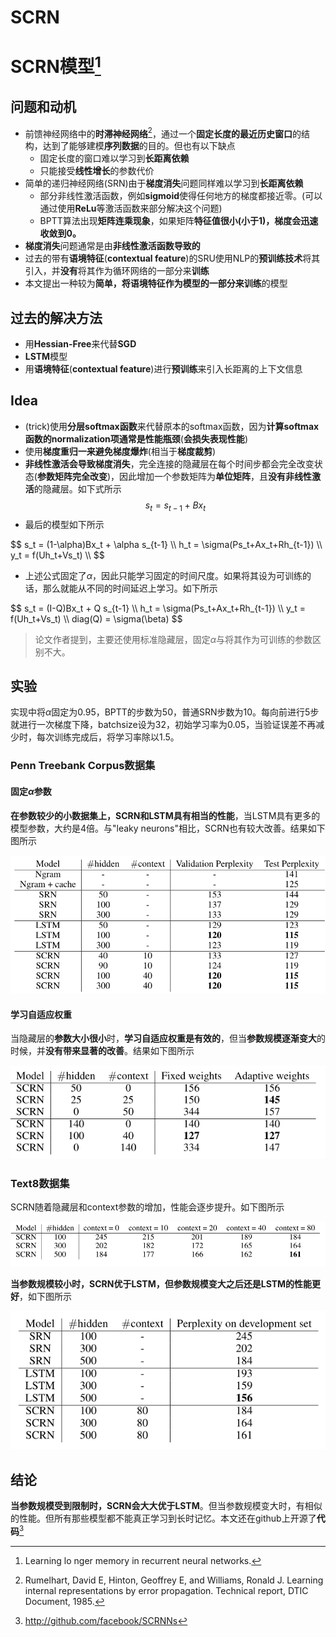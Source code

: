 # SCRN

# SCRN模型[^1]
## 问题和动机
* 前馈神经网络中的**时滞神经网络**[^2]，通过一个**固定长度的最近历史窗口**的结构，达到了能够建模**序列数据**的目的。但也有以下缺点
  * 固定长度的窗口难以学习到**长距离依赖**
  * 只能接受**线性增长**的参数代价
* 简单的递归神经网络(SRN)由于**梯度消失**问题同样难以学习到**长距离依赖**
  * 部分非线性激活函数，例如**sigmoid**使得任何地方的梯度都接近零。(可以通过使用**ReLu**等激活函数来部分解决这个问题)
  * BPTT算法出现**矩阵连乘现象**，如果矩阵**特征值很小(小于1)，梯度会迅速收敛到0。**
* **梯度消失**问题通常是由**非线性激活函数导致的**
* 过去的带有**语境特征**(**contextual feature**)的SRU使用NLP的**预训练技术**将其引入，并**没有**将其作为循环网络的一部分来**训练**
* 本文提出一种较为**简单，将语境特征作为模型的一部分来训练**的模型

## 过去的解决方法
* 用**Hessian-Free**来代替**SGD**
* **LSTM**模型
* 用**语境特征**(**contextual feature**)进行**预训练**来引入长距离的上下文信息

## Idea
* (trick)使用**分层softmax函数**来代替原本的softmax函数，因为**计算softmax函数的normalization项通常是性能瓶颈**(**会损失表现性能**)
* 使用**梯度重归一来避免梯度爆炸**(相当于**梯度裁剪**)
* **非线性激活会导致梯度消失**，完全连接的隐藏层在每个时间步都会完全改变状态(**参数矩阵完全改变**)，因此增加一个参数矩阵为**单位矩阵**，且**没有非线性激活**的隐藏层。如下式所示
$$s_t = s_{t-1}+Bx_t$$
* 最后的模型如下所示

<div>
$$
s_t = (1-\alpha)Bx_t + \alpha s_{t-1} \\
h_t = \sigma(Ps_t+Ax_t+Rh_{t-1}) \\
y_t = f(Uh_t+Vs_t) \\
$$</div>

* 上述公式固定了$\alpha$，因此只能学习固定的时间尺度。如果将其设为可训练的话，那么就能从不同的时间延迟上学习。如下所示

<div>
$$
s_t = (I-Q)Bx_t + Q s_{t-1} \\
h_t = \sigma(Ps_t+Ax_t+Rh_{t-1}) \\
y_t = f(Uh_t+Vs_t) \\
diag(Q) = \sigma(\beta)
$$
</div>

> 论文作者提到，主要还使用标准隐藏层，固定$\alpha$与将其作为可训练的参数区别不大。

## 实验
实现中将$\alpha$固定为0.95，BPTT的步数为50，普通SRN步数为10。每向前进行5步就进行一次梯度下降，batchsize设为32，初始学习率为0.05，当验证误差不再减少时，每次训练完成后，将学习率除以1.5。
### Penn Treebank Corpus数据集
#### 固定$\alpha$参数
**在参数较少的小数据集上，SCRN和LSTM具有相当的性能**，当LSTM具有更多的模型参数，大约是4倍。与"leaky neurons"相比，SCRN也有较大改善。结果如下图所示

![Penn Treebank Corpus数据集](/SCRN/PennTreebankCorpus固定参数.png "固定参数")

#### 学习自适应权重
当隐藏层的**参数大小很小**时，**学习自适应权重是有效的**，但当**参数规模逐渐变大**的时候，并**没有带来显著的改善**。结果如下图所示

![Penn Treebank Corpus数据集](/SCRN/PennTreebankCorpus训练参数.png "学习自适应权重")


### Text8数据集
SCRN随着隐藏层和context参数的增加，性能会逐步提升。如下图所示

![Text8数据集](/SCRN/Text8自我比较.png)


**当参数规模较小时，SCRN优于LSTM，但参数规模变大之后还是LSTM的性能更好**，如下图所示

![Text8数据集](/SCRN/Text8与LSTM对比.png "SRN，LSTM与SCRN的对比")

## 结论
**当参数规模受到限制时，SCRN会大大优于LSTM**。但当参数规模变大时，有相似的性能。但所有那些模型都不能真正学习到长时记忆。本文还在github上开源了**代码**[^3]


[^1]:Learning lo
nger memory in recurrent neural networks.
[^2]:Rumelhart, David E, Hinton, Geoffrey E, and Williams, Ronald J. Learning internal representations
by error propagation. Technical report, DTIC Document, 1985.
[^3]: http://github.com/facebook/SCRNNs
